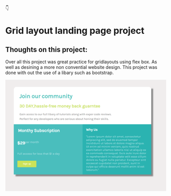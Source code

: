 :point_down:
# Grid layout landing page project

## Thoughts on this project:

Over all this project was great practice for gridlayouts using flex box. As well as desining a more non convential website design.
This project was done with out the use of a libary such as bootstrap. 

![Alt text](https://github.com/gwartney21/GridLayout/blob/main/GridLayOutExample.PNG)
